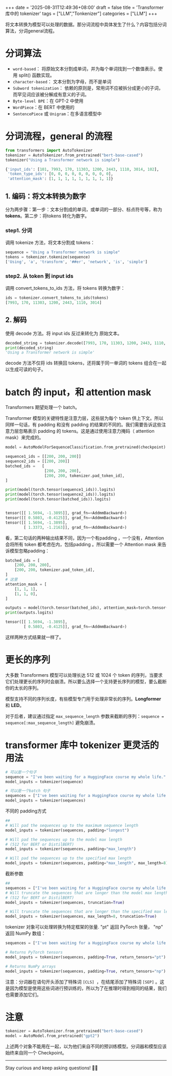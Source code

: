 +++
date = '2025-08-31T12:49:36+08:00'
draft = false
title = 'Transformer 库中的 tokenizer'
tags = ["LLM","Tonkenizer"]
categories = ["LLM"]
+++


将文本转换为模型可以处理的数据。那分词流程中具体发生了什么？内容包括分词算法，分词general流程。

# 分词算法

- `word-based`： 将原始文本分割成单词，并为每个单词找到一个数值表示。使用 split() 函数实现。
- `character-based`： 文本分割为字母，而不是单词
- `Subword tokenization`： 依赖的原则是，常用词不应被拆分成更小的子词，而罕见词应该被分解成有意义的子词。
- `Byte-level BPE`：在 GPT-2 中使用
- `WordPiece`：在 BERT 中使用的
- `SentencePiece` 或 `Unigram`：在多语言模型中


# 分词流程，general 的流程

~~~py
from transformers import AutoTokenizer
tokenizer = AutoTokenizer.from_pretrained("bert-base-cased")
tokenizer("Using a Transformer network is simple")

{'input_ids': [101, 7993, 170, 11303, 1200, 2443, 1110, 3014, 102],
 'token_type_ids': [0, 0, 0, 0, 0, 0, 0, 0, 0],
 'attention_mask': [1, 1, 1, 1, 1, 1, 1, 1, 1]}
~~~

## 1. 编码：将文本转换为数字

分为两步骤：第一步：文本分割成的单词，或单词的一部分、标点符号等，称为 **tokens**。第二步：将tokens 转化为数字。

### step1. 分词

调用 tokenize 方法，将文本分割成 tokens：
~~~py
sequence = "Using a Transformer network is simple"
tokens = tokenizer.tokenize(sequence)
['Using', 'a', 'transform', '##er', 'network', 'is', 'simple']
~~~

### step2. 从 token 到 input ids

调用 convert_tokens_to_ids 方法，将 tokens 转换为数字：
~~~py
ids = tokenizer.convert_tokens_to_ids(tokens)
[7993, 170, 11303, 1200, 2443, 1110, 3014]
~~~

## 2. 解码

使用 decode 方法。将 input ids 反过来转化为 原始文本。

~~~py
decoded_string = tokenizer.decode([7993, 170, 11303, 1200, 2443, 1110, 3014])
print(decoded_string)
'Using a Transformer network is simple'
~~~

decode 方法不仅将 ids 转换回 tokens，还将属于同一单词的 tokens 组合在一起以生成可读的句子。


# batch 的 input，和 attention mask

Transformers 期望处理一个 batch。

Transformer 模型的关键特性是注意力层，这些层为每个 token 供上下文。所以同样一句话，有 padding 和没有 padding 的结果的不同的。我们需要告诉这些注意力层忽略表示 padding 的 tokens。这是通过使用注意力掩码（ attention mask）来完成的。

~~~py
model = AutoModelForSequenceClassification.from_pretrained(checkpoint)

sequence1_ids = [[200, 200, 200]]
sequence2_ids = [[200, 200]]
batched_ids =   [
                 [200, 200, 200],
                 [200, 200, tokenizer.pad_token_id],
]

print(model(torch.tensor(sequence1_ids)).logits)
print(model(torch.tensor(sequence2_ids)).logits)
print(model(torch.tensor(batched_ids)).logits)


tensor([[ 1.5694, -1.3895]], grad_fn=<AddmmBackward>)
tensor([[ 0.5803, -0.4125]], grad_fn=<AddmmBackward>)  
tensor([[ 1.5694, -1.3895],
        [ 1.3373, -1.2163]], grad_fn=<AddmmBackward>)
~~~

看，第二句话的两种输出结果不同，因为一个有padding ，一个没有，Attention 会将所有 token 都考虑在内，包括padding 。所以需要一个 Attention mask 来告诉模型忽略padding：

~~~py
batched_ids = [
    [200, 200, 200],
    [200, 200, tokenizer.pad_token_id],
]
# 这里
attention_mask = [
    [1, 1, 1],
    [1, 1, 0],
]

outputs = model(torch.tensor(batched_ids), attention_mask=torch.tensor(attention_mask))
print(outputs.logits)

tensor([[ 1.5694, -1.3895],
        [ 0.5803, -0.4125]], grad_fn=<AddmmBackward>)
~~~

这样两种方式结果就一样了。


# 更长的序列

大多数 Transformers 模型可以处理长达 512 或 1024 个 token 的序列，当要求它们处理更长的序列时会崩溃。所以要么选择一个支持更长序列的模型，要么截断你的太长的序列。

模型支持不同的序列长度，有些模型专门用于处理非常长的序列。**Longformer** 和 **LED**。

对于后者，建议通过指定 `max_sequence_length` 参数来截断的序列：`sequence = sequence[:max_sequence_length]` 避免崩溃。


# transformer 库中 tokenizer 更灵活的用法

~~~py
# 可以是一个句子
sequence = "I've been waiting for a HuggingFace course my whole life."
model_inputs = tokenizer(sequence)

# 可以是一个batch 句子
sequences = ["I've been waiting for a HuggingFace course my whole life.", "So have I!"]
model_inputs = tokenizer(sequences)
~~~

不同的 padding方式

~~~py
## 
# Will pad the sequences up to the maximum sequence length
model_inputs = tokenizer(sequences, padding="longest")

# Will pad the sequences up to the model max length
# (512 for BERT or DistilBERT)
model_inputs = tokenizer(sequences, padding="max_length")

# Will pad the sequences up to the specified max length
model_inputs = tokenizer(sequences, padding="max_length", max_length=8)
~~~

截断参数

~~~py
## 
sequences = ["I've been waiting for a HuggingFace course my whole life.", "So have I!"]
# Will truncate the sequences that are longer than the model max length
# (512 for BERT or DistilBERT)
model_inputs = tokenizer(sequences, truncation=True)

# Will truncate the sequences that are longer than the specified max length
model_inputs = tokenizer(sequences, max_length=8, truncation=True)
~~~

tokenizer 对象可以处理转换为特定框架的张量. "pt" 返回 PyTorch 张量， "np" 返回 NumPy 数组：

~~~py
sequences = ["I've been waiting for a HuggingFace course my whole life.", "So have I!"]

# Returns PyTorch tensors
model_inputs = tokenizer(sequences, padding=True, return_tensors="pt")

# Returns NumPy arrays
model_inputs = tokenizer(sequences, padding=True, return_tensors="np")
~~~

注意：分词器在语句开头添加了特殊词 `[CLS] `，在结尾添加了特殊词 `[SEP]` 。这是因为模型是使用这些词进行预训练的，所以为了在推理时得到相同的结果，我们也需要添加它们。

# 注意

~~~py
tokenizer = AutoTokenizer.from_pretrained("bert-base-cased")
model = AutoModel.from_pretrained("gpt2")
~~~
上述两个对象不能用在一起，以为他们来自不同的预训练模型。分词器和模型应该始终来自同一个 Checkpoint。

***

Stay curious and keep asking questions! 🧠✨
